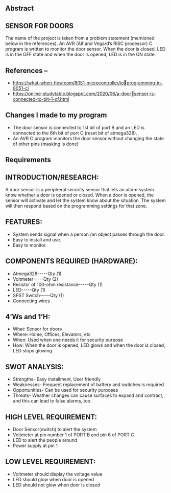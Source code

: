## Abstract
## SENSOR FOR DOORS
The name of the project is taken from a problem statement (mentioned below in the references).
An AVR (Alf and Vegard’s RISC processor) C program is 
written to monitor the door sensor. When the door is closed, 
LED is in the OFF state and when the door is opened, LED is 
in the ON state.
## References –
+ https://what-when-how.com/8051-microcontroller/ioprogramming-in-8051-c/
+ https://online-studytable.blogspot.com/2020/06/a-doorsensor-is-connected-to-bit-1-of.html
## Changes I made to my program
* The door sensor is connected to 1st bit of port B and an LED is connected to the 6th bit of port C (reset bit of atmega328).
* An AVR C program monitors the door sensor without changing the state of other pins (masking is done)

## Requirements
## INTRODUCTION/RESEARCH:
A door sensor is a peripheral security sensor that lets an alarm system know whether a door is opened or closed. When a door is opened, the sensor will activate and let the system know about the situation. The system will then respond based on the programming settings for that zone.
## FEATURES:
* System sends signal when a person /an object passes through the door.
* Easy to install and use.
* Easy to monitor.
## COMPONENTS REQUIRED (HARDWARE):
* Atmega328-----Qty (1)
* Voltmeter-----Qty (2)
* Resistor of 100-ohm resistance-----Qty (1)
* LED-----Qty (1)
* SPST Switch-----Qty (1)
* Connecting wires
## 4’Ws and 1’H:
* What: Sensor for doors
* Where: Home, Offices, Elevators, etc
* When: Used when one needs it for security purpose
* How: When the door is opened, LED glows and when the door is closed, LED stops glowing
## SWOT ANALYSIS:
* Strengths- Easy installment, User friendly
* Weaknesses- Frequent replacement of battery and switches is required
* Opportunities- Can be used for security purposes
* Threats- Weather changes can cause surfaces to expand and contract, and this can lead to false alarms, too.
## HIGH LEVEL REQUIREMENT:
* Door Sensor(switch) to alert the system
* Voltmeter at pin number 1 of PORT B and pin 6 of PORT C
* LED to alert the people around
* Power supply at pin 1
## LOW LEVEL REQUIREMENT:
* Voltmeter should display the voltage value
* LED should glow when door is opened
* LED should not glow when door is closed

